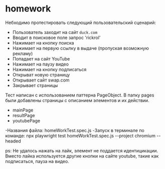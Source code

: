 # homework

Небходимо протестировать следующий пользовательский сценарий:

* Пользователь заходит на сайт `duck.com`
* Вводит в поисковое поле запрос 'rickrol'
* Нажимает на кнопку поиска
* Нажимает на первую ссылку в выдаче (пропуская возможную рекламу)
* Попадает на сайт YouTube
* Нажимает на паузу видео
* Нажимает на кнопку подписаться
* Открыват новую страницу 
* Открывает сайт swap.com
* Закрывает страницы

Тест написан с использованием паттерна PageObject. В папку pages были добавлены страницы с описанием элементов и их действии. 
* mainPage
* resultPage
* youtubePage

-Названия файла: homeWorkTest.spec.js 
-Запуск в терминале по команде: npx playwright test homeWorkTest.spec.js --project chromium --headed

ps: Не удалось нажать на лайк, элемент не поддается идентицикации. Вместо лайка используется другие кнопки на сайте youtube, такие как подписаться, пауза на видео. 



